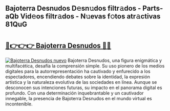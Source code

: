 ## Bajoterra Desnudos D𝚎sn𝚞dos filtr𝚊dos - Parts-aQb Vid𝚎os filtr𝚊dos - N𝚞evas f𝚘tos atr𝚊ctivas 81QuG

# <h2><a href="http://mb5i51.tromn.icu/?c=Bajoterra+Desnudos">🔗👉👉👉 Bajoterra Desnudos 🔗🔗</a></h2>

[![Bajoterra Desnudos nuevo](https://i.imgur.com/pEAQMta.gif)](http://mb5i51.tromn.icu/?c=Bajoterra+Desnudos)
Bajoterra Desnudos, una figura enigmática y multifacética, desafía la comprensión simple. Su uso pionero de los medios digitales para la autorrepresentación ha cautivado y enfurecido a los espectadores, encendiendo debates sobre la identidad, la expresión artística y la naturaleza evolutiva de las sociedades en línea. Aunque se desconocen sus intenciones futuras, su impacto en el panorama digital es profundo. Con una determinación inquebrantable y un cautivador innegable, la presencia de Bajoterra Desnudos en el mundo virtual es incontenible.
